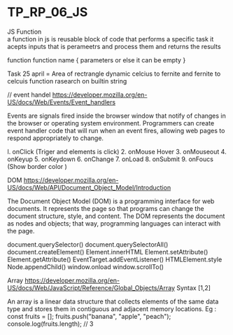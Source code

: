 

# TP_RP_06_JS

JS Function  
a function in js is reusable block of code that performs a specific task it acepts inputs that is perameetrs and process them and returns the results

function 
function name 
{
    parameters or else it can be empty
}


Task 25 april  =  Area of rectrangle dynamic
celcius to fernite and fernite to celcuis function
rasearch on builtin string 

// event handel 
https://developer.mozilla.org/en-US/docs/Web/Events/Event_handlers

Events are signals fired inside the browser window that notify of changes in the browser or operating system environment. Programmers can create event handler code that will run when an event fires, allowing web pages to respond appropriately to change.

l. onClick  (Triger and elements is click)
2. onMouse Hover
3. onMouseout
4. onKeyup
5. onKeydown
6. onChange
7. onLoad
8. onSubmit
9. onFoucs (Show border  color  )


DOM
https://developer.mozilla.org/en-US/docs/Web/API/Document_Object_Model/Introduction

The Document Object Model (DOM) is a programming interface for web documents. It represents the page so that programs can change the document structure, style, and content. The DOM represents the document as nodes and objects; that way, programming languages can interact with the page.

document.querySelector()
document.querySelectorAll()
document.createElement()
Element.innerHTML
Element.setAttribute()
Element.getAttribute()
EventTarget.addEventListener()
HTMLElement.style
Node.appendChild()
window.onload
window.scrollTo()


Array 
https://developer.mozilla.org/en-US/docs/Web/JavaScript/Reference/Global_Objects/Array
Syntax [1,2]

An array is a linear data structure that collects elements of the same data type and stores them in contiguous and adjacent memory locations.
Eg : 
const fruits = [];
fruits.push("banana", "apple", "peach");
console.log(fruits.length); // 3


